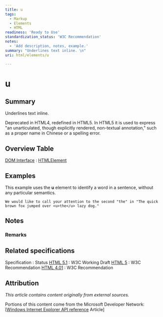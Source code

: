 ```yaml
---
title: u
tags:
  - Markup
  - Elements
  - HTML
readiness: 'Ready to Use'
standardization_status: 'W3C Recommendation'
notes:
  - 'Add description, notes, example.'
summary: "Underlines text inline. \n"
uri: html/elements/u

---
```

# u

## Summary

Underlines text inline.

Deprecated in HTML4, redefined in HTML5. In HTML5 it is used to express "an unarticulated, though explicitly rendered, non-textual annotation," such as a proper name in Chinese or a spelling error.

## Overview Table

[DOM Interface](/dom/interface)
:   [HTMLElement](/dom/HTMLElement)

## Examples

This example uses the **u** element to identify a word in a sentence, without any particular semantics.

``` {.html}
We would like to call your attention to the second "the" in "The quick brown fox jumped over <u>the</u> lazy dog."
```

## Notes

### Remarks

## Related specifications

Specification
:   Status
[HTML 5.1](http://www.w3.org/TR/html51/text-level-semantics.html#the-u-element)
:   W3C Working Draft
[HTML 5](http://www.w3.org/TR/html5/text-level-semantics.html#the-u-element)
:   W3C Recommendation
[HTML 4.01](http://www.w3.org/TR/html401/present/graphics.html#edef-U)
:   W3C Recommendation

## Attribution

*This article contains content originally from external sources.*

Portions of this content come from the Microsoft Developer Network: [[Windows Internet Explorer API reference](http://msdn.microsoft.com/en-us/library/ie/hh828809%28v=vs.85%29.aspx) Article]


